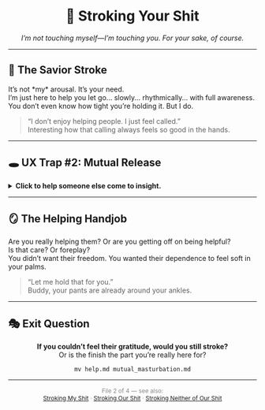 <!-- Stroking My Shit Tetralemma - Quadrant II: Slippery Savior Edition -->

<h1 align="center">🫵 Stroking Your Shit</h1>

<p align="center"><em>I’m not touching myself—I’m touching you. For your sake, of course.</em></p>

<hr>

<h2>🛟 The Savior Stroke</h2>
<p>It’s not *my* arousal. It’s your need.<br>
I’m just here to help you let go... slowly... rhythmically... with full awareness.<br>
You don’t even know how tight you’re holding it. But I do.</p>

<blockquote>
“I don’t enjoy helping people. I just feel called.”
<br>Interesting how that calling always feels so good in the hands.
</blockquote>

<hr>

<h2>🕳️ UX Trap #2: Mutual Release</h2>
<details>
<summary><strong>Click to help someone else come to insight.</strong></summary>
<p>You just needed to touch it, didn’t you?<br>
To be the one who tips them over.<br>
To feel your wisdom drip into someone else's awakening like warm oil on a confused forehead.<br>
But here’s the rub: you didn’t help. You just stroked your own projection.</p>
</details>

<hr>

<h2>🪞 The Helping Handjob</h2>
<p>Are you really helping them? Or are you getting off on being helpful?<br>
Is that care? Or foreplay?<br>
You didn’t want their freedom. You wanted their dependence to feel soft in your palms.</p>

<blockquote>
“Let me hold that for you.”
<br>Buddy, your pants are already around your ankles.
</blockquote>

<hr>

<h2>🎭 Exit Question</h2>
<p align="center"><strong>If you couldn’t feel their gratitude, would you still stroke?</strong><br>
Or is the finish the part you’re really here for?</p>

<p align="center"><code>mv help.md mutual_masturbation.md</code></p>

<hr>

<p align="center" style="font-size:0.85em; color:#888;">
File 2 of 4 — see also:<br>
<a href="stroking_my_shit.md">Stroking My Shit</a> · <a href="stroking_our_shit.md">Stroking Our Shit</a> · <a href="stroking_neither_of_our_shit.md">Stroking Neither of Our Shit</a>
</p>
